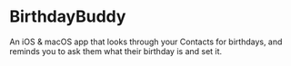 # BirthdayBuddy
 An iOS & macOS app that looks through your Contacts for birthdays, and reminds you to ask them what their birthday is and set it.
